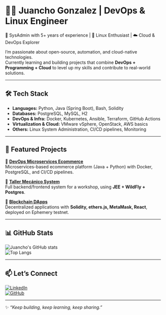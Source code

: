 # 👨‍💻 Juancho Gonzalez | DevOps & Linux Engineer

🔧 SysAdmin with 5+ years of experience | 🐧 Linux Enthusiast | ☁️ Cloud & DevOps Explorer  

I’m passionate about open-source, automation, and cloud-native technologies.  
Currently learning and building projects that combine **DevOps + Programming + Cloud** to level up my skills and contribute to real-world solutions.

---

## 🛠️ Tech Stack

- **Languages:** Python, Java (Spring Boot), Bash, Solidity  
- **Databases:** PostgreSQL, MySQL, H2  
- **DevOps & Infra:** Docker, Kubernetes, Ansible, Terraform, GitHub Actions  
- **Virtualization & Cloud:** VMware vSphere, OpenStack, AWS basics  
- **Others:** Linux System Administration, CI/CD pipelines, Monitoring  

---

## 🚀 Featured Projects

🔹 [**DevOps Microservices Ecommerce**](https://github.com/JuanchoGonza98/devops-microservices-ecommerce)  
Microservices-based ecommerce platform (Java + Python) with Docker, PostgreSQL, and CI/CD pipelines.  

🔹 [**Taller Mecánico System**](https://github.com/JuanchoGonza98/taller-mecanico)  
Full backend/frontend system for a workshop, using **JEE + WildFly + Postgres**.  

🔹 [**Blockchain DApps**](https://github.com/JuanchoGonza98/blockchain-projects)  
Decentralized applications with **Solidity, ethers.js, MetaMask, React**, deployed on Ephemery testnet.  

---

## 📊 GitHub Stats

![Juancho's GitHub stats](https://github-readme-stats.vercel.app/api?username=JuanchoGonza98&show_icons=true&theme=tokyonight)  
![Top Langs](https://github-readme-stats.vercel.app/api/top-langs/?username=JuanchoGonza98&layout=compact&theme=tokyonight)

---

## 📫 Let’s Connect

[![LinkedIn](https://img.shields.io/badge/LinkedIn-blue?logo=linkedin)](https://www.linkedin.com/in/www.linkedin.com/in/juan-andres-gonzalez-arevalos-75808a1b2)  
[![GitHub](https://img.shields.io/badge/GitHub-black?logo=github)](https://github.com/JuanchoGonza98)  

---

✨ *“Keep building, keep learning, keep sharing.”*
